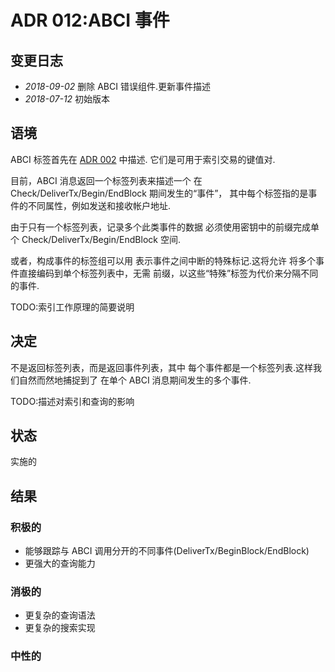 # ADR 012:ABCI 事件

## 变更日志

- *2018-09-02* 删除 ABCI 错误组件.更新事件描述
- *2018-07-12* 初始版本

## 语境

ABCI 标签首先在 [ADR 002](https://github.com/tendermint/tendermint/blob/master/docs/architecture/adr-002-event-subscription.md) 中描述.
它们是可用于索引交易的键值对.

目前，ABCI 消息返回一个标签列表来描述一个
在 Check/DeliverTx/Begin/EndBlock 期间发生的“事件”，
其中每个标签指的是事件的不同属性，例如发送和接收帐户地址.

由于只有一个标签列表，记录多个此类事件的数据
必须使用密钥中的前缀完成单个 Check/DeliverTx/Begin/EndBlock
空间.

或者，构成事件的标签组可以用
表示事件之间中断的特殊标记.这将允许
将多个事件直接编码到单个标签列表中，无需
前缀，以这些“特殊”标签为代价来分隔不同的事件.

TODO:索引工作原理的简要说明

## 决定

不是返回标签列表，而是返回事件列表，其中
每个事件都是一个标签列表.这样我们自然而然地捕捉到了
在单个 ABCI 消息期间发生的多个事件.

TODO:描述对索引和查询的影响

## 状态

实施的

## 结果

### 积极的

- 能够跟踪与 ABCI 调用分开的不同事件(DeliverTx/BeginBlock/EndBlock)
- 更强大的查询能力

### 消极的

- 更复杂的查询语法
- 更复杂的搜索实现

### 中性的
